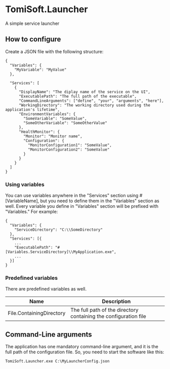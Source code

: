 # TomiSoft.Launcher
A simple service launcher

How to configure
----------------
Create a JSON file with the following structure:
```
{
  "Variables": {
    "MyVariable": "MyValue"
  },

  "Services": [
    {
      "DisplayName": "The diplay name of the service on the UI",
      "ExecutablePath": "The full path of the executable",
      "CommandLineArguments": ["define", "your", "arguments", "here"],
      "WorkingDirectory": "The working directory used during the application's lifetime",
      "EnvironmentVariables": {
        "SomeVariable": "SomeValue",
        "SomeOtherVariable": "SomeOtherValue"
      },
      "HealthMonitor": {
        "Monitor": "Monitor name",
        "Configuration": {
          "MonitorConfiguration1": "SomeValue",
          "MonitorConfiguration2": "SomeValue"
        }
      }
    }
  ]
}
```

### Using variables

You can use variables anywhere in the "Services" section using #[VariableName], but you need to define them in the "Variables" section as well. Every variable you define in "Variables" section will be prefixed with "Variables." For example:
```
{
  "Variables": {
    "ServiceDirectory": "C:\\SomeDirectory"
  },
  "Services": [{
    ...
    "ExecutablePath": "#[Variables.ServiceDirectory]\\MyApplication.exe",
    ...
  }]
}
```

### Predefined variables

There are predefined variables as well.

| Name                     | Description                                                      |
|--------------------------|------------------------------------------------------------------|
| File.ContainingDirectory | The full path of the directory containing the configuration file |

Command-Line arguments
----------------------
The application has one mandatory command-line argument, and it is the full path of the configuration file. So, you need to start the software like this:
```
TomiSoft.Launcher.exe C:\MyLauncherConfig.json
```
